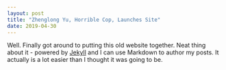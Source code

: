 ```yaml
---
layout: post
title: "Zhenglong Yu, Horrible Cop, Launches Site"
date: 2019-04-30
---
```


Well. Finally got around to putting this old website together. Neat thing about it - powered by [Jekyll](http://jekyllrb.com) and I can use Markdown to author my posts. It actually is a lot easier than I thought it was going to be.
